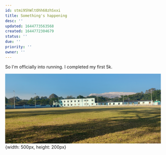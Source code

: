 ```yaml
---
id: stmi95hWltOhh68zhSxxi
title: Something's happening
desc: ''
updated: 1644773563568
created: 1644772304679
status: ''
due: ''
priority: ''
owner: ''
---
```

So I'm officially into running. I completed my first 5k.

![Running Ground](/assets/images/running.jpg){width: 500px, height: 200px}




